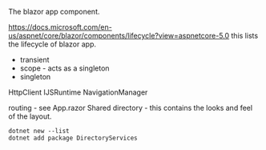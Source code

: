 The blazor app component.

https://docs.microsoft.com/en-us/aspnet/core/blazor/components/lifecycle?view=aspnetcore-5.0 this lists the lifecycle of blazor app.


* transient
* scope - acts as a singleton
* singleton

HttpClient
IJSRuntime
NavigationManager

routing - see App.razor
Shared directory - this contains the looks and feel of the layout.

```
dotnet new --list
dotnet add package DirectoryServices
```
